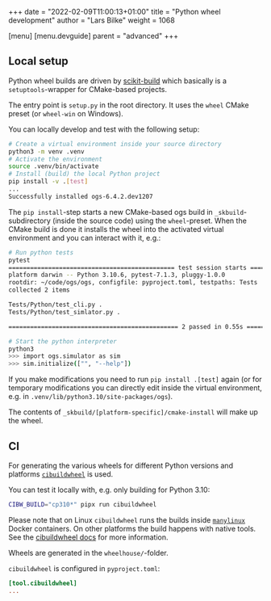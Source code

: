 +++
date = "2022-02-09T11:00:13+01:00"
title = "Python wheel development"
author = "Lars Bilke"
weight = 1068

[menu]
  [menu.devguide]
    parent = "advanced"
+++

## Local setup

Python wheel builds are driven by [scikit-build](https://scikit-build.readthedocs.io/en/latest/) which basically is a `setuptools`-wrapper for CMake-based projects.

The entry point is `setup.py` in the root directory. It uses the `wheel` CMake preset (or `wheel-win` on Windows).

You can locally develop and test with the following setup:

```bash
# Create a virtual environment inside your source directory
python3 -m venv .venv
# Activate the environment
source .venv/bin/activate
# Install (build) the local Python project
pip install -v .[test]
...
Successfully installed ogs-6.4.2.dev1207
```

The `pip install`-step starts a new CMake-based ogs build in `_skbuild`-subdirectory (inside the source code) using the `wheel`-preset. When the CMake build is done it installs the wheel into the activated virtual environment and you can interact with it, e.g.:

```bash
# Run python tests
pytest
============================================== test session starts ===============================================
platform darwin -- Python 3.10.6, pytest-7.1.3, pluggy-1.0.0
rootdir: ~/code/ogs/ogs, configfile: pyproject.toml, testpaths: Tests
collected 2 items

Tests/Python/test_cli.py .                                                                                 [ 50%]
Tests/Python/test_simlator.py .                                                                            [100%]

=============================================== 2 passed in 0.55s ================================================

# Start the python interpreter
python3
>>> import ogs.simulator as sim
>>> sim.initialize(["", "--help"])
```

If you make modifications you need to run `pip install .[test]` again (or for temporary modifications you can directly edit inside the virtual environment, e.g. in `.venv/lib/python3.10/site-packages/ogs`).

The contents of `_skbuild/[platform-specific]/cmake-install` will make up the wheel.

## CI

For generating the various wheels for different Python versions and platforms [`cibuildwheel`](https://cibuildwheel.readthedocs.io/en/stable/) is used.

You can test it locally with, e.g. only building for Python 3.10:

```bash
CIBW_BUILD="cp310*" pipx run cibuildwheel
```

Please note that on Linux `cibuildwheel` runs the builds inside [`manylinux`](https://github.com/pypa/manylinux) Docker containers. On other platforms the build happens with native tools. See the [cibuildwheel docs](https://cibuildwheel.readthedocs.io/en/stable/#how-it-works) for more information.

Wheels are generated in the `wheelhouse/`-folder.

`cibuildwheel` is configured in `pyproject.toml`:

```toml
[tool.cibuildwheel]
...
```

